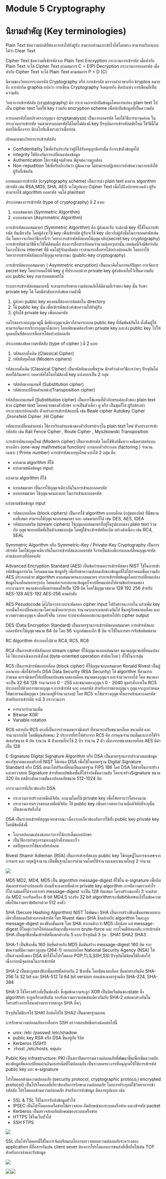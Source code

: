 
# Module 5 Cryptography


# นิยามสำคัญ (Key terminologies)

Plain Text 
	ข้อความปกติที่ต้องการส่งไปยังผู้รับ สามารถอ่านและเข้าใจได้โดยตรง สามารถเรียกแบบได้ว่า Clear Text

Cipher Text
	ข้อความที่เข้ารหัสจาก Plain Text
Encryption
	กระบวนการเข้ารหัส เมื่อทำกับ Plain Text จะได้ Cipher Text ตามสมการ
	 C = E(P)
Decryption
	กระบวนการถอดรหัส เมื่อทำกับ Cipher Text จะได้ Plain Text ตามสมการ
		P = D (C)


นิยามของวิทยการระบบรหัส
Cryptography หรือ การเข้ารหัส มาจากคำภาษากรีก kryptos  หมายถึง การปกกิด graphia แปลว่า การเขียน
Cryptography จึงหมายถึง ศิลปะแห่ง การเขียนที่เป็นความลับ 

วิทยาการเข้ารหัสลับ (cryptography)
คือ กระบวนการปกปิดข้อมูลโดยการแปลง plain text ไปเป็น cipher text โดยใช้ key ร่วมกับ encryption scheme เพื่อปกปิดข้อมูลที่เป็นความลับ

การถอดรหัสโดยปราศจากกุญแจ (cryptanalysis)
เป็นการถอดรหัส โดยใช้วิธีการหาจุดอ่อน ในกระบวนการเข้ารหัส จนสามารถถอดรหัสได้โดยไม่ต้องมี key 
ปัจจุบันการเข้ารหัสสมัยใหม่ ใช้วิธีนี้ไม่ค่อยได้เนื่องจาก มีกลไกที่แข็งแรงกว่าเมื่อก่อน

เป้าหมายของวิทยาการเข้ารหัสลับ
- Confidentiality ใช้เพื่อรับประกันว่าผู้ที่ได้รับอนุญาติเท่านั้น ถึงจะเข้าถึงข้อมูลได้
- integrity ใช้ป้องกันการเปลี่ยนแปลงข้อมูล 
- Authentication ใช้การพิสูจน์ตัวตน พิสูจน์ความถูกต้อง
- Non-repudition ใช้เพื่อรับประกันว่า ผู้ข้อความ ไม่สามารถปฏิเสฑการส่งข้อความภายหลังได้ ผู้รับก็เช่นกัน

แบบแผนการเข้ารหัส (cryptography scheme)
เป็นการนำ plain text มาผ่าน algorithm เข้ารหัส เช่น RSA,MD5, SHA, AES จะได้รูปแบบ Cipher Text 
เมื่อไปถึงปลายทางแล้ว ผู้รับสามารถใช้ algorithm ถอดรหัส จนได้ plaintext 

ประเภทของการเข้ารหัส (type of cryptography)
มี 2 แบบ
1. แบบสมมาตร (Symmetric Algorithm)
2. แบบอสมาตร (Asymmetric Algorithm)


การเข้ารหัสแบบสมมาตร (Symmetric Algorithm)
คือ ผู้ส่งและรับ จะต้องมี key ที่ใช้ในการเข้ารหัส อันเดียวกัน โดยผู้ส่งจะใช้ key เพื่อเข้ารหัส ผู้รับจะใช้ key เดียวกับผู้ส่งนั้นในการถอดรหัสเช่นกัน โดยเราจะเรียกวิธีการนี้ว่า วิทยาการเข้ารหัสลับแบบใช้กุญแจลับ(secret key cryptography)  การเข้ารหัสด้วยวิธีนี้จะใช้ได้ดีต่อเมื่อ ต้องการสื่อสารกับคนจำนวนน้อยๆเท่านั้น เทคนิคนี้จึงมีข้อจำกัด ในการใช้งาน internet ที่มี คนไม่รู้จักมาติดต่อ เราสามารถสื่อสารได้อย่างปลอดภัย โดยการใช้ วิทยาการเข้ารหัสลับแบบใช้กุญแจสาธารณะ (public-key cryptography)

การเข้ารหัสแบบอสมมาตร ( Asymmetric encryption)
เป็นแนวคิดในการแก้ปัญหา การจัดการ secret key โดยกำหนดให้มี key คู่ ที่ประกอบด้วย private key ผู้ส่งต้องเก็บไว้เป็นความลับ และ  public key สามารถเผยแพร่ได้

ระบบการเข้ารหัสอสมมาตรนี้ จะสามารถรักษาความปลอดภัยได้ดีตามที่เจ้าของ key นั้น รักษา private key ได้ โดยมีลำดับการส่งข้อความดังนี้
1.  ผู้ส่งหา public key ของคนที่ต้องการติดต่อใน directory
2. ใช้ public key นั้น เพื่อเข้ารหัสแล้วส่งข้อความไปยังผู้รับ
3. ผู้รับใช้ private key เพื่อถอดรหัส 

กลไกของระบบกุญแจคู่นี้ มีเพียงกุญแจเดียวก็สามารถถอด public key ที่สัมพันธ์กันได้ ดั้งนั้นผู้ใช้สามารถจัดการบริการกุญแจได้ง่ายๆ โดยเพียงแค่ต้องรักษา private key และส่ง public key ไปให้บุคคลอื่นที่ต้องการสื่อสารได้อย่างปลอดภัย


ประเภทของข้อความรหัสลับ (type of cipher )
มี 2 แบบ
1. รหัสแบบดั้งเดิม (Classical Cipher)
2. รหัสลับยุคใหม่ (Modern ciphers)

รหัสแบบดั้งเดิม (Classical Cipher)
เป็นรหัสลับแบบพื้นฐาน มักสร้างด้วยวิธีการง่ายๆ ปัจจุบันไม่ค่อยใช้กันเพราะ ถอดรหัสได้โดยไม่ต้องมี key 
แบ่งออกเป็น 2 กลุ่ม
 - รหัสลับแบบแทนที่ (Substitution cipher)
 - รหัสแบบเปลี่ยนตำแหน่ง(Transposition cipher)

รหัสลับแบบแทนที่ (Substitution cipher)
เป็นการใช้แทนที่ตัวอักษรแต่ละตัวของ plain text ด้วย cipher text โดยหน่วยของตัวอักษร อาจเป็นตัวเดี่ยว คู่ หรือ เป็นชุดก็ได้ ผู้รับต้องทำกระบวนการย้อนกลับ ตัวอย่างการเข้ารหัสแบบนี้ เช่น Beale cipher Autokey Cipher ,Gronsfeld Cipher ,Hil Cipher

รหัสแบบเปลี่ยนตำแหน่ง
ใช้การเรียงตำแหน่งของตัวอักษรต่างๆใน plain text ใหม่ 
ตัวอย่างการเข้ารหัสลับ เช่น Rail Fence Cipher , Route Cipher , Myszkowski Transposition


การเข้ารหัสแบบยุคใหม่ (Modern cipher)
เป็นการเข้ารหัส โดยใช้ฟังก์ชั่นทาง คณิตศาสตร์แบบทางเดียว (one-way mathmetical function) การแยกตัวประกอบ (factoring )  จำนวนเฉพาะ ( Prime number)
การเข้ารหัสแบบยุคใหม่ แบ่งได้ 2 กลุ่ม คือ
- แบ่งตาม algorithm ที่ใช้
- แบ่งตามชนิดข้อมูล input

แบ่งตาม algorithm ที่ใช้
-  แบบสมมาตร เป็นการใช้กุญแจเดียวกันในการเข้าและถอดรหัส
-  แบบอสมมาตร ใช้กุญแจคนละดอก ในการเข้าและถอดรหัส

แบ่งตามชนิดข้อมูล input
- รหัสแบบบล็อค (block ciphers) เป็นการใช้ algorithm แบบบล็อค (กลุ่มของบิต) ที่มีขนาดคงที่เสมอ สามารถใช้กุญแจแบบสมมาตร และ อสมมาตรก็ได้ เช่น DES, AES, IDEA
- รหัสแบบสตรีม (stream ciphers)  ใช้กุญแบบสมมาตรที่อยู่ในรูปแบบของ plain text ร่วมกับ กุญแจแบบสตีมที่เป็นตัวเลขแบบสุ่ม โดยผู้ใช้จะเข้ารหัสทีละบิต อย่างต่อเนื่อง เช่น RC4, SEAL 


Symmetric Algorithm หรือ Symmetric-Key / Private-Key Cryptography
เป็นการเข้ารหัส โดยใช้กุญแจเดียวกันในการเข้ารหัสและถอดรหัส จึงจำเป็นต้องมีการแลกเปลี่ยนกุญแจรหัสผ่านช่องทางที่ปลอดภัย


Advanced Encryption Standard (AES)
เป็นข้อกำหนดการเข้ารหัสของ NIST ใช้ในการเข้ารหัสข้อมูลการเงิน โทรคมนาคม ข้อมูลรัฐ เพื่อรักษาความปลอดภัยของข้อมูลที่ไม่ได้กำหนดชั้นความลับ
AES ประกอบด้วย algorithm แบบสมมาตรและอสมมาตร ทำการเข้ารหัสข้อมูลโดยการเปลี่ยนแปลงข้อมูลในบล็อคหลายๆรอบ โดยแต่ละรอบสถานะข้อมูลก็จะเปลี่ยนแปลงไปตามข้อกำหนดของกระบวนการ ขนาดของบล็อคกำหนดให้เป็น 129 บิต โดยใช้กุญแจขนาด 128 192 256 สำหรับ AES-128 AES-192 AES-256 ตามลำดับ

AES Pesudocode
![](Pasted%20image%2020240903165854.png)เริ่มจากระบบจะคัดลอก cipher input ไปยังสถานะภายใน แล้วเพิ่ม key จากนั้นก็จะเปลี่ยนสถานะโดยวนซ้ำหลายๆรอบ จำนวนรอบจะแตกต่างกันไป ขึ้นอยู่กับขนาดบล็อค และ ความยาวของกุญแจ เมื่อเสร็จสิ้น
วงรอบ ระบบจะคัลลอกสถานะสุดท้ายไปยัง cipher output


DES (Data Encryption Standard)
เป็นมาตรฐานการเข้ารหัสแบบสมมาตร การเข้ารหัสและถอดรหัสจะใช้กุญแจขนาด 64 บิต โดย 56 จะถูกส่มและอีก 8 บิต จะใช้ในการตรวจจับข้อผิดพลาด


RC Algorithm
ประกอบไปด้วย RC4, RC5, RC6

RC4
เป็นการเข้ารหัสลับแบบ stream cipher ที่ใช้กุญแจแบบอสมมาตร ขนาดกุญแจแปลี่ยนแปลงได้ 
ใช้การดำเนินการเชิงไบต์ (byte-oriented operation ทำทีละไบต์ ) ที่ใช้ในการสุ่ม

RC5
เป็นการเข้ารหัสแบบบล็อค (block cipher) ที่ใช้กุญแจแบบสมมาตร  Ronald Rivest เป็นผู้ออกแบบ เพื่อใช้สำหรับ DSA Data Security (RSA Security) ใช้ algorithm  ที่สามารถกำหนด พารามิเตอร์ให้เปลี่ยนแปลงขนาดของบล็อค ขนาดของกุญแจ และจำนวนรอบได้ โดย ขนาดอาจะเป็น 32 64 128 จำนวนรอบ 0 - 255 และขนาดของกุญแจ 0 - 2040 ชุดคำสั่งภายใน RC5 ประกอบไปด้วยการขยายกุญแจ การเข้ารหัส และ ถอดรหัส
สำหรับการขยายกุญแจ กุญแจจะถูกกำหนดให้ขยายจนเต็มกุญแจ (ขนาดอยู่ที่จำนวนรอบ) โดย RC5 จะใช้ตารางกุญแจในการเข้าและถอดรหัส สำหรับการเข้ารหัส จะมี 3 กระบวนการ
- การบวกจำนวนเต็ม
- Bitwise XOR
- Variable rotation

RC6 
คล้ายกับ RC5 ตรงที่เป็นการกำหนดพารามิเตอร์ ที่สามารถปรับขนาดบล็อค ขนาดคีย์ และจำนวนรอบได้ โดยมีคุณลักษณะ 2 ประการที่ทำให้ต่างจาก RC5 คือ การคุณจำนวนเต็มและการใช้ริจิสเตอร์ขนาด 4 บิต
จำนวน 4 ตัวแทนที่จะใช้ 2 บิจ จำนวน 2 ตัว เนื่องจากขนาดของบล็อค AES มีค่าเป็น 128


E-Signature
Digital Signature Algorithm หรือ DSA เป็นมาตรฐานการประมวลผลข้อมูลของรัฐบาลของอเมริกาที่ NIST  ได้เสนอ DSA เพื่อใช้ในมาตรฐาน Digital Signature Standard หรือ DSS ต่อมาได้ปรับเปลี่ยนเป็นมาตรฐาน FIPS 186 โดย DSA ได้ช่วยในการสร้างและตรวจสอบ Signature สำรหับแอปพลิเคชั้นที่ไม่จำกัดชั้นความลับ โดยจะสร้างSignature ขนาด 320 บิต แต่มีระดับความมั่นคงปลอดภัยขนาด 512-1024 บิต



กระบวนการที่เกี่ยวข้องกับ DSA 
- กระบวนการสร้างลายมือดิจิทัล: ลงนามโดยใช้ private key เพื่อให้ทราบว่าใครลงนาม
- กระบวนการตรวจสอบลายมือดิจิทัล: ใช้ public key เพื่อตรวจสอบว่าลายมือดิจิทัลที่ระบุนั้น เป็นของแท้หรือไม่

DSA เป็นระบบเข้ารหัสกุญแจสาธารณะ เนื่องจากเกี่ยวข้องกับการใช้ทั้ง public key private key โดยมีข้อดีดังนี้
- โอกาสปลอมแปลงน้อยกว่าการใช้การเซ็นแบบอักษร
- เป็นวิธีการทำธรุกรรมทางธรุกิจที่ง่ายและเร็ว
- ลดปัญหาการใช้ธนาบัตรปลอม


Rivest Shamir Adleman (RSA)
เป็นการเข้ารหัสแบบ public key ใช้ทฤษฏีในการหาเศษจากการหาร และ ทฤษฏีจำนวน เป็นพื้นฐานในการคำนวณโดยใช้จำนวนเฉพาะขนาดใหญ่ 2 จำนวน 

![](Pasted%20image%2020240903214330.png)


MD5
MD2, MD4, MD5 เป็น algorithm message-digest ที่ใข้ใน e-signature เพื่อบีบอัดเอกสารอย่างปลอดภัย ก่อนที่จะลงลายชื่อด้วย private key algorithm อาจทีความยาวเท่าไรก็ได้ แต่ผลที่ได้จากการทำ message-digest จะเป็น 128 บิตเสมอ
โครงสร้างของทั้ง 3 จะคล้ายกัน  MD2 รองรับเครื่อง 8 bit MD4,5 รองรับ 32 bit algorithmจะเพิ่มbitพิเศษลงไปในข้อความ เพื่อให้ความยาวbitหารด้วย 512 ลงตัว

SHA (Secure Hashing Algorithm)
NIST ได้พัฒนา SHA เป็นการสร้างฟังกขั่นแฮชแบบทางเดียวที่ปลอดภัยด้วยการเข้ารหัส โดย Rivest พัฒนา SHA ซึ่งคล้ายกับ algorithm ในตะกูล message-digest ของฟังกชั่นแฮช โดย SHA ทำงานช้ากว่า MD5 เล็กน้อย แต่ message-digest ที่ใหญ่กว่าทำให้ปลอดภัยมากขั้นจากการ brute-force และ การโจมตีย้อนกลับ
การเข้ารหัส SHA เป็นชุกฟังกชั่นเข้ารหัสที่แตกต่าวกัน 5 แบบ  ปัจจุบันมี 3 รุ่น : SHA1 SHA2 SHA3

SHA-1 
เป็นฟังกชั่น 160 บิตที่คล้ายกับ MD5 คือมันสร้าง message-digest 160 บิต จากข้อความที่มีความยาวสูงสุด (264-1) ออกแบบโดย National Security Agency (NSA) ให้เป็นส่วนหนึ่งของ DSA มักใช้ในโปรโตคอล PGP,TLS,SSH,SSl ปัจจุบันไม่นิยมใช้อีกต่อไปเนื่องจากมีจุดอ่อนในการเข้ารหัส

SHA-2 
เป็นตะกูลของฟังกชั่นแฮชที่คล้ายกัน 2 ฟังกชั่น โดยมีขนาดบล็อค ที่แตกต่างกันคือ SHA-256 ใช้ 32 bit และ SHA-512 ใช้ 64 bit version ย่อแต่ละมาตรฐานคือ SHA-224, SHA-384

SHA-3
ใช้โครงสร้างที่เป็นฟองน้้ำ ซึ่งชุดข้อความจะถูก XOR เป็นบิตเริ่มต้นของstate ซึ่ง algorithm จะถูกเรียงสลับกัน รองรับความยาวแฮชเช่นเดียวกันกับ SHA-2 แต่แตกต่างกันในโครงสร้างภายใสนอย่างมากจากตะกูล SHA อื่นๆ


ปัจจุบันไม่มีการใช้ SHA1 อีกต่อไปใช้ SHA2 เป็นมาตรฐานแทน

การรักษาความปลอดภัยการสื่อสาร SSH
ตรวจสอบสิทธิ์อย่างน้อยต่อไปนี้
- unix: /etc /passwd /etc/shadow
- public key RSA หรือ DSA ขึ้นอยู่กับ รีลีส
- Kerberos (SSH1)
- .rhost ,/etc/hosts. equiv

Public Key infrastructure: PKI
เป็นสถาปัตยกรรมความปลอดภัยที่พัฒนาขึ้นเพื่อเพิ่มความลับ ของข้อมูลที่แลกเปลี่ยนผ่านอินเทอร์เน็ตที่ไม่ปลอดภัย เป็นระบบครบวงจรที่อนุญาตให้ใช้การเข้ารหัส public key และ e-signature 


โปรโตคอลด้านความปลอดภัย (security protocol, cryptographic protoco,l encrypted protocol)
เป็นโปรโคคอลที่เกี่ยวข้องกับการรักษาความปลอดภัย โดยการประยุกต์ใช้วิทยาการเข้ารหัสลับ
โปรโตคอลด้านความปลอดภัย สำหรับการส่งข้อมูล มีหลายรูปแบบ เช่น
- SSL & TSL ใช้ในการรับส่งข้อมูลทั่วไป
- IPSEC เป็นโปรโตคอลเครือข่ายใช้ตรวจสอบ อัตลักษณ์ของระบบเครือข่าย และเข้ารหัส packet
- Kerberos เป็นตรวจสอบอัตลักษณ์ของระบบเครือข่าย
- HTTPS ใช้ในเว็บทั่วไป
- SSH FTPS

![](Pasted%20image%2020240903221856.png)

SSL 
เป็นโปรโตคอลมี่ใช้ในการจัดเตรียมกลไกการตรวจสอบความปลอดภัยระหว่างสอง application ที่สื่อสารกันเช่น client  sever  ต้องการโปรโตคอลการขนส่งที่เชื่อถือได้เช่น TCP สำหรับการส่งและรับข้อมูล

![](Pasted%20image%2020240903222602.png)

![](Pasted%20image%2020240903222647.png)![](Pasted%20image%2020240903222715.png)